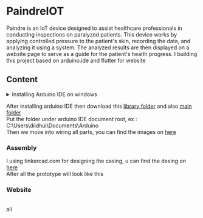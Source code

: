 # PaindreIOT

Paindre is an IoT device designed to assist healthcare professionals in conducting inspections on paralyzed patients. This device works by applying controlled pressure to the patient's skin, recording the data, and analyzing it using a system. The analyzed results are then displayed on a website page to serve as a guide for the patient's health progress. I building this project based on arduino.ide and flutter for website

## Content

<details><summary>Installing Arduino IDE on windows</summary>
<a href="https://downloads.arduino.cc/arduino-ide/arduino-ide_latest_Windows_64bit.exe?_gl=1*16c6sao*_ga*MjA0MzMwNDUxMS4xNjg5NzQ1MTg1*_ga_NEXN8H46L5*MTY4OTc0NTE4NC4xLjAuMTY4OTc0NTE4NC4wLjAuMA..">1. Download Latest Build</a>
<br>2. Follow the instructions in the installation guide.
<br>3. When completing the setup, leave Run Arduino IDE ticked to launch the application, or launch it later from the Start Menu.
</details>

After installing arduino IDE then download this <a href="https://github.com/diidhul/paindreiot/tree/main/libraries">library folder</a> and also <a href="https://github.com/diidhul/paindreiot/tree/main/paindrefix">main folder</a>
<br>Put the folder under arduino IDE document root, ex : C:\Users\diidhul\Documents\Arduino
<br>Then we move into wiring all parts, you can find the images on <a href="">here</a>

### Assembly
I using tinkercad.com for designing the casing, u can find the desing on <a href="">here</a>
<br>After all the prototype will look like this <img>

### Website
<br> all 
